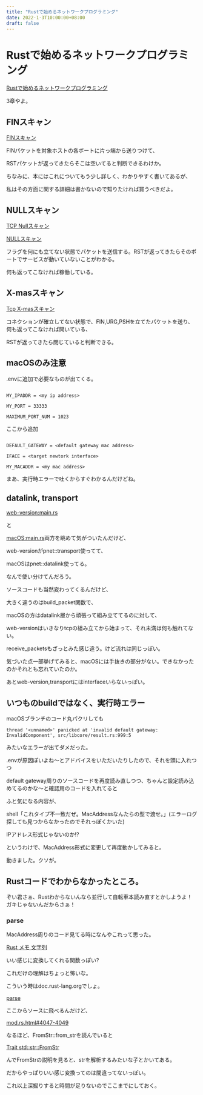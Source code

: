```yaml
---
title: "Rustで始めるネットワークプログラミング"
date: 2022-1-3T10:00:00+08:00
draft: false
---
```

# Rustで始めるネットワークプログラミング



[Rustで始めるネットワークプログラミング](https://booth.pm/ja/items/1410513)



3章やよ。



## FINスキャン



[FINスキャン]( https://wa3.i-3-i.info/word15555.html)



FINパケットを対象ホストの各ポートに片っ端から送りつけて、



RSTパケットが返ってきたらそこは空いてると判断できるわけか。



ちなみに、本にはこれについてもう少し詳しく、わかりやすく書いてあるが、



私はその方面に関する詳細は書かないので知りたければ買うべきだよ。



## NULLスキャン



[TCP Nullスキャン]( https://www.wdic.org/w/WDIC/TCP%20NULL%E3%82%B9%E3%82%AD%E3%83%A3%E3%83%B3)



[NULLスキャン]( https://www.shadan-kun.com/blog/measure/772/#03_e)



フラグを何にも立てない状態でパケットを送信する。RSTが返ってきたらそのポートでサービスが動いていないことがわかる。



何も返ってこなければ稼働している。



## X-masスキャン



[Tcp X-masスキャン]( https://www.hotfix.jp/archives/word/2006/word06-07.html)



コネクションが確立してない状態で、FIN,URG,PSHを立てたパケットを送り、何も返ってこなければ開いている、



RSTが返ってきたら閉じていると判断できる。



## macOSのみ注意



.envに追加で必要なものが出てくる。



```config

MY_IPADDR = <my ip address>

MY_PORT = 33333

MAXIMUM_PORT_NUM = 1023

```



ここから追加



```config

DEFAULT_GATEWAY = <default gateway mac address>

IFACE = <target newtork interface>

MY_MACADDR = <my mac address>

```



まあ、実行時エラーで吐くからすぐわかるんだけどね。



## datalink, transport



[web-version:main.rs]( https://github.com/teru01/port-scanner/blob/web-version/src/main.rs)

と

[macOS:main.rs]( https://github.com/teru01/port-scanner/blob/macOS/src/main.rs)両方を眺めて気がついたんだけど、



web-versionがpnet::transport使ってて、



macOSはpnet::datalink使ってる。



なんで使い分けてんだろう。



ソースコードも当然変わってくるんだけど、



大きく違うのはbuild_packet関数で、



macOSの方はdatalink層から頑張って組み立ててるのに対して、



web-versionはいきなりtcpの組み立てから始まって、それ未満は何も触れてない。



receive_packetsもざっとみた感じ違う。けど流れは同じっぽい。



気づいた点一部挙げてみると、macOSには手抜きの部分がない。できなかったのかそれとも忘れていたのか。



あとweb-version,transportにはinterfaceいらないっぽい。



## いつものbuildではなく、実行時エラー



macOSブランチのコード丸パクリしても



	thread '<unnamed>' panicked at 'invalid default gateway: InvalidComponent', src/libcore/result.rs:999:5



みたいなエラーが出てダメだった。



.envが原因ぽいよね〜とアドバイスをいただいたりしたので、それを頭に入れつつ



default gateway周りのソースコードを再度読み直しつつ、ちゃんと設定読み込めてるのかな〜と確認用のコードを入れてると



ふと気になる内容が、



shell「これタイプ不一致だぜ。MacAddressなんたらの型で渡せ。」(エラーログ探しても見つからなかったのでそれっぽくかいた)



IPアドレス形式じゃないのか!?



というわけで、MacAddress形式に変更して再度動かしてみると。



動きました。クソが。



## Rustコードでわからなかったところ。



ぞい君さぁ、Rustわからないんなら並行して自転車本読み直すとかしようよ！ガキじゃないんだからさぁ！



### parse



MacAddress周りのコード見てる時になんやこれって思った。



[Rust メモ 文字列](https://totem3.hatenablog.jp/entry/2016/10/14/084900)



いい感じに変換してくれる関数っぽい?



これだけの理解はちょっと怖いな。



こういう時はdoc.rust-lang.orgでしょ。



[parse](https://doc.rust-lang.org/std/primitive.str.html#method.parse)



ここからソースに飛べるんだけど、



[mod.rs.html#4047-4049]( https://doc.rust-lang.org/src/core/str/mod.rs.html#4047-4049)



なるほど、FromStr::from_strを読んでいると



[Trait std::str::FromStr](https://doc.rust-lang.org/std/str/trait.FromStr.html)



んでFromStrの説明を見ると、strを解析するみたいな子とかいてある。



だからやっぱりいい感じ変換ってのは間違ってないっぽい。



これ以上深掘りすると時間が足りないのでここまでにしておく。
